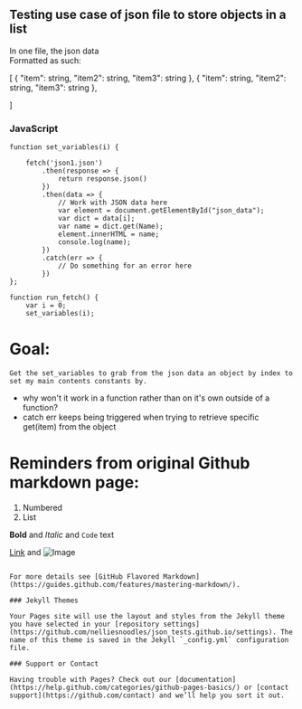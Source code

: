 ## Testing use case of json file to store objects in a list

In one file, the json data   
Formatted as such:

 [
             {
             "item": string,
             "item2": string,
             "item3": string
             },
             {
             "item": string,
             "item2": string,
             "item3": string
             },
             
 ]
    

### JavaScript

```
function set_variables(i) {

    fetch('json1.json')
        .then(response => {
            return response.json()
        })
        .then(data => {
            // Work with JSON data here
            var element = document.getElementById("json_data");
            var dict = data[i];
            var name = dict.get(Name);
            element.innerHTML = name;
            console.log(name);
        })
        .catch(err => {
            // Do something for an error here
        })
};

function run_fetch() {
    var i = 0;
    set_variables(i);

```
# Goal:
    Get the set_variables to grab from the json data an object by index to set my main contents constants by.


- why won't it work in a function rather than on it's own outside of a function?
- catch err keeps being triggered when trying to retrieve specific get(item) from the object


# Reminders from original Github markdown page:
1. Numbered
2. List

**Bold** and _Italic_ and `Code` text

[Link](url) and ![Image](src)
```

For more details see [GitHub Flavored Markdown](https://guides.github.com/features/mastering-markdown/).

### Jekyll Themes

Your Pages site will use the layout and styles from the Jekyll theme you have selected in your [repository settings](https://github.com/nelliesnoodles/json_tests.github.io/settings). The name of this theme is saved in the Jekyll `_config.yml` configuration file.

### Support or Contact

Having trouble with Pages? Check out our [documentation](https://help.github.com/categories/github-pages-basics/) or [contact support](https://github.com/contact) and we’ll help you sort it out.
